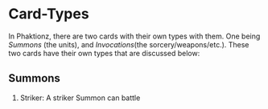 # Card-Types

In Phaktionz, there are two cards with their own types with them. One being _Summons_ (the units), and 
_Invocations_(the sorcery/weapons/etc.). These two cards have their own types that are discussed below: 

## Summons
1. Striker: A striker Summon can battle 